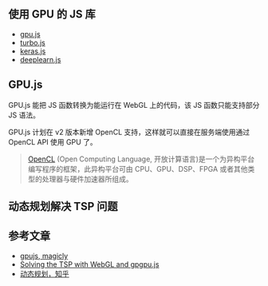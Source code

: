 
## 使用 GPU 的 JS 库

* [gpu.js](http://gpu.rocks/)
* [turbo.js](https://turbo.js.org/)
* [keras.js](https://transcranial.github.io/keras-js)
* [deeplearn.js](https://deeplearnjs.org)

## GPU.js

GPU.js 能把 JS 函数转换为能运行在 WebGL 上的代码，该 JS 函数只能支持部分 JS 语法。

GPU.js 计划在 v2 版本新增 OpenCL 支持，这样就可以直接在服务端使用通过 OpenCL API 使用 GPU 了。

> [OpenCL](https://zh.wikipedia.org/wiki/OpenCL) (Open Computing Language, 开放计算语言)是一个为异构平台编写程序的框架，此异构平台可由 CPU、GPU、DSP、FPGA 或者其他类型的处理器与硬件加速器所组成。

## 动态规划解决 TSP 问题

## 参考文章

* [gpujs, magicly](https://magicly.me/fe-hpc/gpujs/)
* [Solving the TSP with WebGL and gpgpu.js](https://amoffat.github.io/held-karp-gpu-demo/)
* [动态规划，知乎](https://www.zhihu.com/question/23995189)